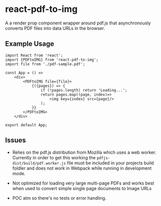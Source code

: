 # react-pdf-to-img

A a render prop component wrapper around pdf.js that asynchronously converts PDF files into data URLs in the browser.

## Example Usage

```
import React from 'react';
import {PDFtoIMG} from 'react-pdf-to-img';
import file from './pdf-sample.pdf';

const App = () =>
    <div>
        <PDFtoIMG file={file}>
            {({pages}) => {
                if (!pages.length) return 'Loading...';
                return pages.map((page, index)=>
                    <img key={index} src={page}/>
                );
            }}
        </PDFtoIMG>
    </div>

export default App;

```

## Issues
- Relies on the pdf.js distribution from Mozilla which uses a web worker. Currently in order to get this working the `pdfjs-dist/build/pdf.worker.js` file must be included in your projects build foldler and does not work in Webpack while running in development mode.

- Not optimized for loading very large multi-page PDFs and works best when used to convert simple single page documents to Image URLs

- POC atm so there's no tests or error handling.